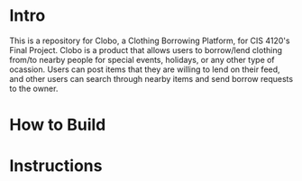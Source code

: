 # Intro
This is a repository for Clobo, a Clothing Borrowing Platform, for CIS 4120's Final Project. Clobo is a product that allows users to borrow/lend clothing from/to nearby people for special events, holidays, or any other type of ocassion. Users can post items that they are willing to lend on their feed, and other users can search through nearby items and send borrow requests to the owner. 

# How to Build


# Instructions

